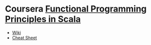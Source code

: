 # Coursera [Functional Programming Principles in Scala](https://www.coursera.org/learn/progfun1/home/welcome)

* [Wiki](https://github.com/lampepfl/progfun-wiki)
* [Cheat Sheet](https://github.com/lampepfl/progfun-wiki/blob/gh-pages/CheatSheet.md)